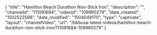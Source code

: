 {
    "title": "Hamilton Beach Durathon Non-Stick Iron",
    "description": "",
    "channelid": "111091684",
    "videoid": "109990279",
    "date_created": "1502522598",
    "date_modified": "1504049170",
    "type": "captivate",
    "layout": "channelVideo",
    "url": "\/bbbusa-latest-videos\/hamilton-beach-durathon-non-stick-iron\/111091684-109990279"
}